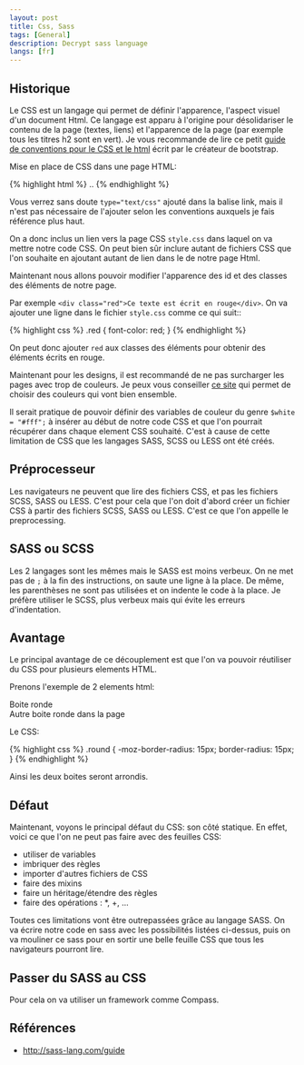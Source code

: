 ```yaml
---
layout: post
title: Css, Sass
tags: [General]
description: Decrypt sass language
langs: [fr]
---
```


## Historique

Le CSS est un langage qui permet de définir l'apparence, l'aspect visuel d'un
document Html.
Ce langage est apparu à l'origine pour désolidariser le contenu de la page
(textes, liens) et l'apparence de la page (par exemple tous les titres h2 sont
en vert).
Je vous recommande de lire ce petit
[guide de conventions pour le CSS et le html](http://codeguide.co) écrit
par le créateur de bootstrap.

Mise en place de CSS dans une page HTML:

{% highlight html %}
    <html>
        <head>
            <link rel="stylesheet" href="style.css">
        </head>
        ..
{% endhighlight %}

Vous verrez sans doute `type="text/css"` ajouté dans la balise link, mais il
n'est pas nécessaire de l'ajouter selon les conventions auxquels je fais
référence plus haut.

On a donc inclus un lien vers la page CSS `style.css` dans laquel on va
mettre notre code CSS. On peut bien sûr inclure autant de fichiers CSS que
l'on souhaite en ajoutant autant de lien dans le <head> de notre page Html.

Maintenant nous allons pouvoir modifier l'apparence des id et des classes des
éléments de notre page.

Par exemple `<div class="red">Ce texte est écrit en rouge</div>`. On va
ajouter une ligne dans le fichier `style.css` comme ce qui suit::

{% highlight css %}
    .red {
        font-color: red;
    }
{% endhighlight %}

On peut donc ajouter `red` aux classes des éléments pour obtenir des éléments
écrits en rouge.

Maintenant pour les designs, il est recommandé de ne pas surcharger les pages
avec trop de couleurs. Je peux vous conseiller [ce site](http://paletton.com)
qui permet de choisir des couleurs qui vont bien ensemble.

Il serait pratique de pouvoir définir des variables de couleur du genre
`$white = "#fff";` à insérer au début de notre code CSS et que l'on pourrait
récupérer dans chaque element CSS souhaité. C'est à cause de cette limitation de
CSS que les langages SASS, SCSS ou LESS ont été créés.

## Préprocesseur

Les navigateurs ne peuvent que lire des fichiers CSS, et pas les fichiers SCSS,
SASS ou LESS. C'est pour cela que l'on doit d'abord créer un fichier CSS à
partir des fichiers SCSS, SASS ou LESS. C'est ce que l'on appelle le
preprocessing.

## SASS ou SCSS

Les 2 langages sont les mêmes mais le SASS est moins verbeux. On ne met pas de
`;` à la fin des instructions, on saute une ligne à la place. De même, les
parenthèses ne sont pas utilisées et on indente le code à la place. Je préfère
utiliser le SCSS, plus verbeux mais qui évite les erreurs d'indentation.

## Avantage

Le principal avantage de ce découplement est que l'on va pouvoir réutiliser du
CSS pour plusieurs elements HTML.

Prenons l'exemple de 2 elements html:
    <div class="round">Boite ronde</div>
    <div class="round">Autre boite ronde dans la page</div>

Le CSS:

{% highlight css %}
    .round {
        -moz-border-radius: 15px;
        border-radius: 15px;
    }
{% endhighlight %}

Ainsi les deux boites seront arrondis.

## Défaut

Maintenant, voyons le principal défaut du CSS: son côté statique. En effet,
voici ce que l'on ne peut pas faire avec des feuilles CSS:
- utiliser de variables
- imbriquer des règles
- importer d'autres fichiers de CSS
- faire des mixins
- faire un héritage/étendre des règles
- faire des opérations : *, +, ...

Toutes ces limitations vont être outrepassées grâce au langage SASS. On va
écrire notre code en sass avec les possibilités listées ci-dessus, puis on va
mouliner ce sass pour en sortir une belle feuille CSS que tous les navigateurs
pourront lire.

## Passer du SASS au CSS

Pour cela on va utiliser un framework comme Compass.


## Références

- http://sass-lang.com/guide
